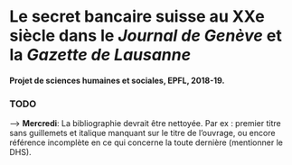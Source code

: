 # Le secret bancaire suisse au XXe siècle dans le _Journal de Genève_ et la _Gazette de Lausanne_

#### Projet de sciences humaines et sociales, EPFL, 2018-19.

### TODO

--> **Mercredi**:  La bibliographie devrait être nettoyée. Par ex : premier 
titre sans guillemets et italique manquant sur le titre de l’ouvrage, ou encore
référence incomplète en ce qui concerne la toute dernière (mentionner le
DHS).
